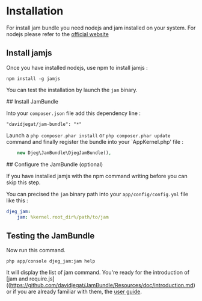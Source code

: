 Installation
============

For install jam bundle you need nodejs and jam installed on your system. For nodejs 
please refer to the [official website](http://nodejs.org/)

## Install jamjs

Once you have installed nodejs, use npm to install jamjs :

```
npm install -g jamjs
```

You can test the installation by launch the `jam` binary.

## Install JamBundle

Into your `composer.json` file add this dependency line :

```
"davidjegat/jam-bundle": "*"
```

Launch a `php composer.phar install` or `php composer.phar update` command and finally register the 
bundle into your `AppKernel.php' file :

```php
	new Djeg\JamBundle\DjegJamBundle(),
```

## Configure the JamBundle (optional)

If you have installed jamjs with the npm command writing before you can skip this step.

You can precised the `jam` binary path into your `app/config/config.yml` file like this :

```yaml
djeg_jam:
	jam: %kernel.root_dir%/path/to/jam
```

## Testing the JamBundle

Now run this command.

```
php app/console djeg_jam:jam help
```

It will display the list of jam command. You're ready for the introduction of 
[jam and require.js]((https://github.com/davidjegat/JamBundle/Resources/doc/introduction.md) or
if you are already familiar with them, the [user guide](https://github.com/davidjegat/JamBundle/Resources/doc/user_guide.md).